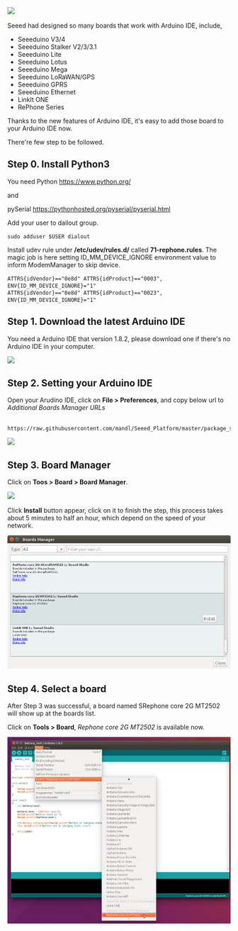 [![](http://statics3.seeedstudio.com/assets/img/wiki/wiki_banner_20161013.jpg)](http://www.seeedstudio.com)

Seeed had designed so many boards that work with Arduino IDE, include,

* Seeeduino V3/4
* Seeeduino Stalker V2/3/3.1
* Seeeduino Lite
* Seeeduino Lotus
* Seeeduino Mega
* Seeeduino LoRaWAN/GPS
* Seeeduino GPRS
* Seeeduino Ethernet
* LinkIt ONE
* RePhone Series

Thanks to the new features of Arduino IDE, it's easy to add those board to your Arduino IDE now.

There're few step to be followed. 

## Step 0. Install Python3

You need Python   https://www.python.org/ 

and 

pySerial  https://pythonhosted.org/pyserial/pyserial.html

Add your user to dailout group.

	sudo adduser $USER dialout


Install  udev rule under **/etc/udev/rules.d/** called **71-rephone.rules**.
The magic job is here setting ID_MM_DEVICE_IGNORE environment value to inform ModemManager to skip device.


	ATTRS{idVendor}=="0e8d" ATTRS{idProduct}=="0003", ENV{ID_MM_DEVICE_IGNORE}="1"
	ATTRS{idVendor}=="0e8d" ATTRS{idProduct}=="0023", ENV{ID_MM_DEVICE_IGNORE}="1"



## Step 1. Download the latest Arduino IDE

You need a Arduino IDE that version 1.8.2, please download one if there's no Arduino IDE in your computer.

[![](https://raw.githubusercontent.com/SeeedDocument/Seeeduino_Stalker_V3_1/master/images/Download_IDE.png)](https://www.arduino.cc/en/Main/Software)

## Step 2. Setting your Arduino IDE

Open your Arudino IDE, click on **File > Preferences**, and copy below url to *Additional Boards Manager URLs*

```

https://raw.githubusercontent.com/mandl/Seeed_Platform/master/package_seeeduino_boards_index.json
```

![](https://raw.githubusercontent.com/Seeed-Studio/Seeed_Platform/master/img/settings.png)

## Step 3. Board Manager

Click on **Toos > Board > Board Manager**.

![](https://raw.githubusercontent.com/Seeed-Studio/Seeed_Platform/master/img/board_manager.png)


Click  **Install** button appear, click on it to finish the step, this process takes about 5 minutes to half an hour, which depend on the speed of your network. 


![](https://raw.githubusercontent.com/mandl/Seeed_Platform/master/img/install_rephone.png)

## Step 4. Select a board

After Step 3 was successful, a board named SRephone core 2G MT2502 will show up at the boards list. 

Click on **Tools > Board**, *Rephone core 2G MT2502* is available now. 

![](https://raw.githubusercontent.com/mandl/Seeed_Platform/master/img/boards.png)







